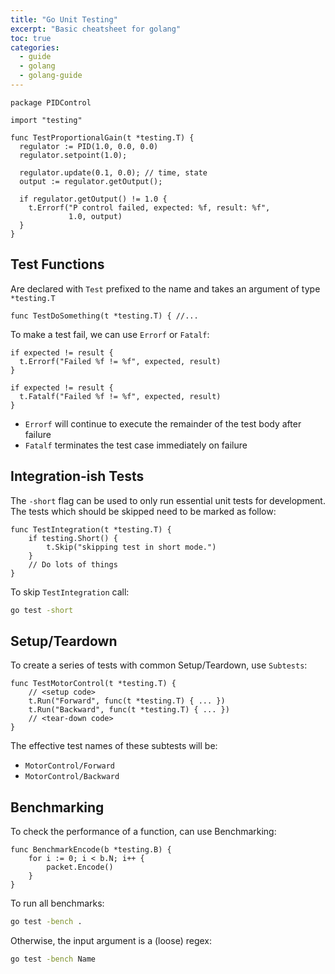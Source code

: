 ```yaml
---
title: "Go Unit Testing"
excerpt: "Basic cheatsheet for golang"
toc: true
categories:
  - guide
  - golang
  - golang-guide
---
```


```golang
package PIDControl

import "testing"

func TestProportionalGain(t *testing.T) {
  regulator := PID(1.0, 0.0, 0.0)
  regulator.setpoint(1.0);

  regulator.update(0.1, 0.0); // time, state
  output := regulator.getOutput();
  
  if regulator.getOutput() != 1.0 {
    t.Errorf("P control failed, expected: %f, result: %f", 
             1.0, output)
  }
}
```

## Test Functions

Are declared with `Test` prefixed to the name and takes an argument of type `*testing.T` 
```golang
func TestDoSomething(t *testing.T) { //...
```

To make a test fail, we can use `Errorf` or `Fatalf`:
```golang
if expected != result {
  t.Errorf("Failed %f != %f", expected, result)
}
```
```golang
if expected != result {
  t.Fatalf("Failed %f != %f", expected, result)
}
```
* `Errorf` will continue to execute the remainder of the test body after failure
* `Fatalf` terminates the test case immediately on failure

## Integration-ish Tests

The `-short` flag can be used to only run essential unit tests for development. The tests which should be skipped need to be marked as follow:

```golang
func TestIntegration(t *testing.T) {
	if testing.Short() {
		t.Skip("skipping test in short mode.")
	}
	// Do lots of things
}
```

To skip `TestIntegration` call:
```sh
go test -short
```

## Setup/Teardown

To create a series of tests with common Setup/Teardown, use `Subtests`:
```golang
func TestMotorControl(t *testing.T) {
    // <setup code>
    t.Run("Forward", func(t *testing.T) { ... })
    t.Run("Backward", func(t *testing.T) { ... })
    // <tear-down code>
}
```

The effective test names of these subtests will be:
* `MotorControl/Forward`
* `MotorControl/Backward`

## Benchmarking

To check the performance of a function, can use Benchmarking:

```golang
func BenchmarkEncode(b *testing.B) {
    for i := 0; i < b.N; i++ {
        packet.Encode()
    }
}
```

To run all benchmarks:
```sh
go test -bench .
```
Otherwise, the input argument is a (loose) regex:
```sh
go test -bench Name
```